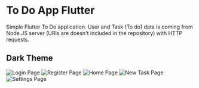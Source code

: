 # To Do App Flutter

Simple Flutter To Do application.
User and Task (To do) data is coming from Node.JS server (URIs are doesn't included in the repository) with HTTP requests.

## Dark Theme

![Login Page](/login_page.jpg)
![Register Page](/register_page.jpg)
![Home Page](/home_page.jpg)
![New Task Page](/new_task_page.jpg)
![Settings Page](/settings_page.jpg)
